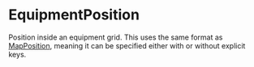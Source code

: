 # EquipmentPosition

Position inside an equipment grid. This uses the same format as [MapPosition](runtime:MapPosition), meaning it can be specified either with or without explicit keys.

